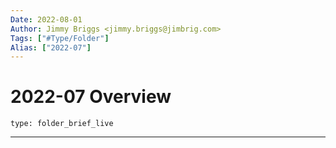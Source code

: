 ```yaml
---
Date: 2022-08-01
Author: Jimmy Briggs <jimmy.briggs@jimbrig.com>
Tags: ["#Type/Folder"]
Alias: ["2022-07"]
---
```


# 2022-07 Overview

 
```ccard
type: folder_brief_live
```
 

***
